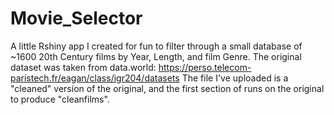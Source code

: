 # Movie_Selector
A little Rshiny app I created for fun to filter through a small database of ~1600 20th Century films by Year, Length, and film Genre. 
The original dataset was taken from data.world: https://perso.telecom-paristech.fr/eagan/class/igr204/datasets
The file I've uploaded is a "cleaned" version of the original, and the first section of runs on the original to produce "cleanfilms". 
